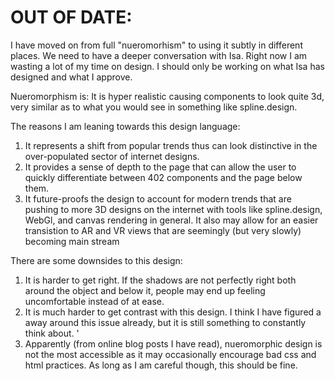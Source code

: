 # OUT OF DATE:

I have moved on from full "nueromorhism" to using it subtly in different places. We need to have a deeper conversation with Isa. Right now I am wasting a lot of my time on design. I should only be working on what Isa has designed and what I approve.

Nueromorphism is:
It is hyper realistic causing components to look quite 3d, very similar as to what you would see in something like spline.design.

The reasons I am leaning towards this design language:

1. It represents a shift from popular trends thus can look distinctive in the over-populated sector of internet designs.
2. It provides a sense of depth to the page that can allow the user to quickly differentiate between 402 components and the page below them.
3. It future-proofs the design to account for modern trends that are pushing to more 3D designs on the internet with tools like spline.design, WebGl, and canvas rendering in general. It also may allow for an easier transistion to AR and VR views that are seemingly (but very slowly) becoming main stream

There are some downsides to this design:

1. It is harder to get right. If the shadows are not perfectly right both around the object and below it, people may end up feeling uncomfortable instead of at ease.
2. It is much harder to get contrast with this design. I think I have figured a away around this issue already, but it is still something to constantly think about. '
3. Apparently (from online blog posts I have read), nueromorphic design is not the most accessible as it may occasionally encourage bad css and html practices. As long as I am careful though, this should be fine.
